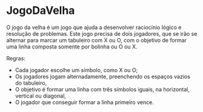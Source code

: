# JogoDaVelha
O jogo da velha é um jogo que ajuda a desenvolver raciocínio lógico e resolução de problemas.
Este jogo precisa de dois jogadores, que se irão se alternar para marcar um tabuleiro com X ou O, com o objetivo de formar uma linha composta somente por bolinha ou O ou X.

Regras:
- Cada jogador escolhe um símbolo, como X ou O;
- Os jogadores jogam alternadamente, preenchendo os espaços vazios do tabuleiro,
- O objetivo é formar uma linha com três símbolos iguais, na horizontal, vertical ou diagonal,
- O jogador que conseguir formar a linha primeiro vence.
